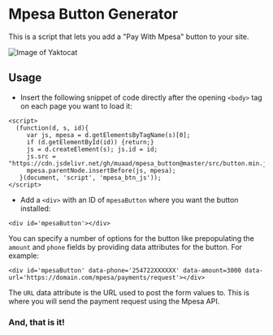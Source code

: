 # Mpesa Button Generator

This is a script that lets you add a "Pay With Mpesa" button to your site.

![Image of Yaktocat](https://raw.githubusercontent.com/muaad/mpesa_button/master/images/mpesa-btn.gif)

## Usage

- Insert the following snippet of code directly after the opening `<body>` tag on each page you want to load it:

```
<script>
  (function(d, s, id){
     var js, mpesa = d.getElementsByTagName(s)[0];
     if (d.getElementById(id)) {return;}
     js = d.createElement(s); js.id = id;
     js.src = "https://cdn.jsdelivr.net/gh/muaad/mpesa_button@master/src/button.min.js";
     mpesa.parentNode.insertBefore(js, mpesa);
   }(document, 'script', 'mpesa_btn_js'));
</script>

```

- Add a `<div>` with an ID of `mpesaButton` where you want the button installed:

```
<div id='mpesaButton'></div>
```

You can specify a number of options for the button like prepopulating the `amount` and `phone` fields by providing data attributes for the button. For example:

```
<div id='mpesaButton' data-phone='254722XXXXXX' data-amount=3000 data-url='https://domain.com/mpesa/payments/request'></div>
```

The `URL` data attribute is the URL used to post the form values to. This is where you will send the payment request using the Mpesa API.

### And, that is it!
